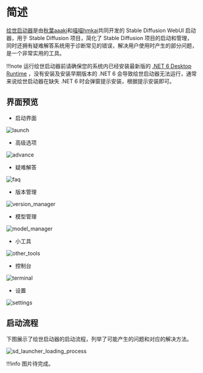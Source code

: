 # 简述
[绘世启动器](https://www.bilibili.com/video/BV1ne4y1V7QU)是由[秋葉aaaki](https://space.bilibili.com/12566101)和[喵喵hmkai](https://space.bilibili.com/2082155)共同开发的 Stable Diffusion WebUI 启动器，用于 Stable Diffusion 项目，简化了 Stable Diffusion 项目的启动和管理，同时还拥有疑难解答系统用于诊断常见的错误，解决用户使用时产生的部分问题，是一个非常实用的工具。

!!!note
    运行绘世启动器前请确保您的系统内已经安装最新版的 [.NET 6 Desktop Runtime](https://dotnet.microsoft.com/en-us/download/dotnet/6.0) ，没有安装及安装早期版本的 .NET 6 会导致绘世启动器无法运行，通常来说绘世启动器在缺失 .NET 6 时会弹窗提示安装，根据提示安装即可。

## 界面预览
- 启动界面

![launch](../assets/images/sd_launcher/total/launch.jpg)

- 高级选项

![advance](../assets/images/sd_launcher/total/advance.jpg)

- 疑难解答

![faq](../assets/images/sd_launcher/total/faq.jpg)

- 版本管理

![version_manager](../assets/images/sd_launcher/total/version_manager.jpg)

- 模型管理

![model_manager](../assets/images/sd_launcher/total/model_manager.jpg)

- 小工具

![other_tools](../assets/images/sd_launcher/total/other_tools.jpg)

- 控制台

![terminal](../assets/images/sd_launcher/total/terminal.jpg)

- 设置

![settings](../assets/images/sd_launcher/total/settings.jpg)

## 启动流程
下图展示了绘世启动器的启动流程，列举了可能产生的问题和对应的解决方法。

![sd_launcher_loading_process](../assets/images/sd_launcher/total/sd_launcher_loading_process.jpg)

!!!info
    图片待完成。

<!-- TODO: 需要补充启动器和 WebUI 的关系 -->

<!--
# TODO: 补充启动器对内核路径的识别
已知启动器会识别当前路径下的 .app_path 文件，文件中填写的是内核相对于启动器的路径，或者是内核的绝对路径
但是对于环境的识别 （git，python），仍然是在启动器所在的当前目录里寻找
应设立一个专门板块说明启动器对环境的寻找方式和优先级
-->